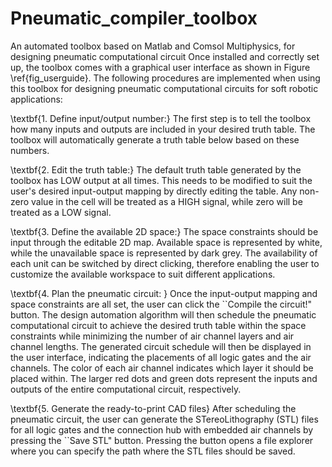 # Pneumatic_compiler_toolbox
An automated toolbox based on Matlab and Comsol Multiphysics, for designing pneumatic computational circuit
Once installed and correctly set up, the toolbox comes with a graphical user interface as shown in Figure \ref{fig_userguide}. The following procedures are implemented when using this toolbox for designing pneumatic computational circuits for soft robotic applications:

\textbf{1. Define input/output number:} The first step is to tell the toolbox how many inputs and outputs are included in your desired truth table. The toolbox will automatically generate a truth table below based on these numbers.

\textbf{2. Edit the truth table:} The default truth table generated by the toolbox has LOW output at all times. This needs to be modified to suit the user's desired input-output mapping by directly editing the table. Any non-zero value in the cell will be treated as a HIGH signal, while zero will be treated as a LOW signal.

\textbf{3. Define the available 2D space:} The space constraints should be input through the editable 2D map. Available space is represented by white, while the unavailable space is represented by dark grey. The availability of each unit can be switched by direct clicking, therefore enabling the user to customize the available workspace to suit different applications.

\textbf{4. Plan the pneumatic circuit: } Once the input-output mapping and space constraints are all set, the user can click the ``Compile the circuit!" button. The design automation algorithm will then schedule the pneumatic computational circuit to achieve the desired truth table within the space constraints while minimizing the number of air channel layers and air channel lengths. The generated circuit schedule will then be displayed in the user interface, indicating the placements of all logic gates and the air channels. The color of each air channel indicates which layer it should be placed within. The larger red dots and green dots represent the inputs and outputs of the entire computational circuit, respectively.

\textbf{5. Generate the ready-to-print CAD files} After scheduling the pneumatic circuit, the user can generate the STereoLithography (STL) files for all logic gates and the connection hub with embedded air channels by pressing the ``Save STL" button. Pressing the button opens a file explorer where you can specify the path where the STL files should be saved.
